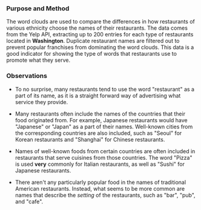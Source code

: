 ### Purpose and Method
The word clouds are used to compare the differences in how restaurants of various ethnicity choose the names of their restaurants.  The data comes from the Yelp API, extracting up to 200 entries for each type of restaurants located in **Washington**.  Duplicate restaurant names are filtered out to prevent popular franchises from dominating the word clouds.  This data is a good indicator for showing the type of words that restaurants use to promote what they serve.

### Observations
- To no surprise, many restaurants tend to use the word "restaurant" as a part of its name, as it is a straight forward way of advertising what service they provide.

- Many restaurants often include the names of the countries that their food originated from. For example, Japanese restaurants would have "Japanese" or "Japan" as a part of their names.  Well-known cities from the corresponding countries are also included, such as "Seoul" for Korean restaurants and "Shanghai" for Chinese restaurants.

- Names of well-known foods from certain countries are often included in restaurants that serve cuisines from those countries.  The word "Pizza" is used **very** commonly for Italian restaurants, as well as "Sushi" for Japanese restaurants.

- There aren't any particularly popular food in the names of traditional American restaurants. Instead, what seems to be more common are names that describe the *setting* of the restaurants, such as "bar", "pub", and "cafe".
